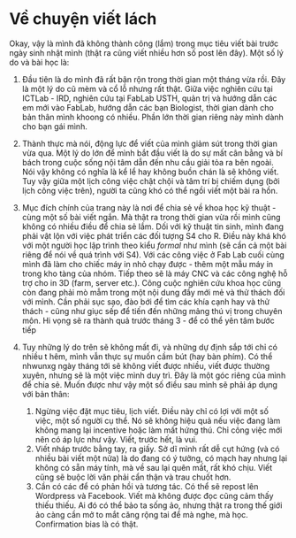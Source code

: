 # Về chuyện viết lách

Okay, vậy là mình đã không thành công (lắm) trong mục tiêu viết bài trước ngày sinh nhật mình (thật ra cũng viết nhiều hơn số post lên đây). Một số lý do và bài học là:

1. Đầu tiên là do mình đã rất bận rộn trong thời gian một tháng vừa rồi. Đây là một lý do cũ mèm và cổ lỗ nhưng rất thật. Giữa việc nghiên cứu tại ICTLab - IRD, nghiên cứu tại FabLab USTH, quản trị và hướng dẫn các em mới vào FabLab, hướng dẫn các bạn Biologist, thời gian dành cho bản thân mình khoong có nhiều. Phần lớn thời gian riêng này mình dành cho bạn gái mình.

1. Thành thực mà nói, động lực để viết của mình giảm sút trong thời gian vừa qua. Một lý do lớn để mình bắt đầu viết là do sự mất cân bằng và bí bách trong cuộc sống nội tâm dẫn đến nhu cầu giải tỏa ra bên ngoài. Nói vậy không có nghĩa là kể lể hay không buồn chán là sẽ không viết. Tuy vậy giữa một lịch công việc chật chội và tâm trí bị chiếm dụng (bởi lịch công việc trên), người ta cũng khó có thể ngồi viết một bài ra hồn.

1. Mục đích chính của trang này là nơi để chia sẻ về khoa học kỹ thuật - cùng một số bài viết ngắn. Mà thật ra trong thời gian vừa rồi mình cũng không có nhiều điều để chia sẻ lắm. Dối với kỹ thuật tin sinh, mình đang phải vật lộn với việc phát triển các đối tượng S4 cho R. Điều này khá khó với một người học lập trình theo kiểu *formal* như mình (sẽ cần cả một bài riêng để nói về quá trình với S4). Với các công việc ở Fab Lab cuối cùng mình đã làm cho chiếc máy in nhỏ chạy được - thêm một mẫu máy in trong kho tàng của nhóm. Tiếp theo sẽ là máy CNC và các công nghệ hỗ trợ cho in 3D (farm, server etc.). Công cuộc nghiên cứu khoa học cũng còn đang phải mò mẫm trong một nội dung đầy mới mẻ và thử thách đối với mình. Cần phải sục sạo, đào bới để tìm các khía cạnh hay và thử thách - cũng như giục sếp để tiến đến những mảng thú vị trong chuyên môn. Hi vọng sẽ ra thành quả trước tháng 3 - để có thể yên tâm bước tiếp

1. Tuy những lý do trên sẽ không mất đi, và những dự định sắp tới chỉ có nhiều t hêm, mình vẫn thực sự muốn cầm bút (hay bàn phím). Có thể nhwunxg ngày tháng tới sẽ không viết được nhiều, viết được thường xuyên, nhưng sẽ là một việc mình duy trì. Đây là một góc riêng của mình để chia sẻ. Muốn được như vậy một số điều sau mình sẽ phải áp dụng với bản thân:
    1. Ngừng việc đặt mục tiêu, lịch viết. Điều này chỉ có lợi với một số việc, một số người cụ thể. Nó sẽ không hiệu quả nếu việc đang làm không mang lại incentive hoặc làm mất hứng thú. Chỉ công việc mới nên có áp lực như vậy. Viết, trước hết, là vui.
    1. Viết nháp trước bằng tay, ra giấy. Sở dĩ mình rất dễ cụt hứng (và có nhiều bài viết một nửa) là do đang có ý tưởng, có mạch hay nhưng lại không có sẵn máy tính, mà về sau lại quên mất, rất khó chịu. Viết cũng sẽ buộc lời văn phải cẩn thận và trau chuốt hơn.
    1. Cần có các để có phản hồi và tương tác. Có thể sẽ repost lên Wordpress và Facebook. Viết mà không được đọc cũng cảm thấy thiếu thiếu. Ai đó có thể bảo ta sống ảo, nhưng thật ra trong thế giới ảo càng cần mở to mắt căng rộng tai để mà nghe, mà học. Confirmation bias là có thật.
